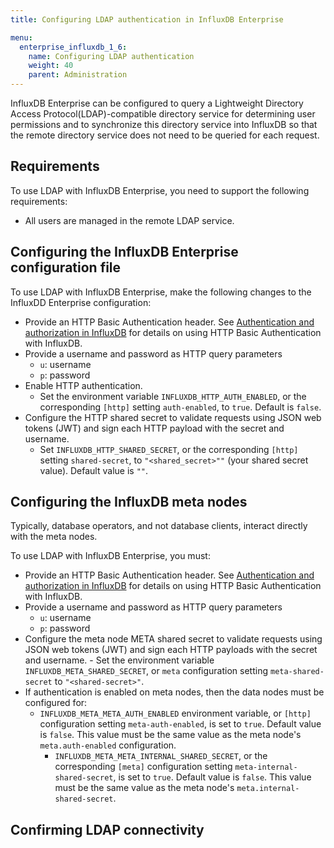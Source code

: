 ```yaml
---
title: Configuring LDAP authentication in InfluxDB Enterprise

menu:
  enterprise_influxdb_1_6:
    name: Configuring LDAP authentication
    weight: 40
    parent: Administration
---
```

InfluxDB Enterprise can be configured to query a Lightweight Directory Access Protocol(LDAP)-compatible directory service for determining user permissions and to synchronize this directory service into InfluxDB so that the remote directory service does not need to be queried for each request.

## Requirements

To use LDAP with InfluxDB Enterprise, you need to support the following requirements:

* All users are managed in the remote LDAP service.



## Configuring the InfluxDB Enterprise configuration file

To use LDAP with InfluxDB Enterprise, make the following changes to the InfluxDD Enterprise configuration:

* Provide an HTTP Basic Authentication header. See [Authentication and authorization in InfluxDB](/influxdb/v1.6/administration/authentication_and_authorization/) for details on using HTTP Basic Authentication with InfluxDB.
* Provide a username and password as HTTP query parameters
  - `u`: username
  - `p`: password
* Enable HTTP authentication.
  - Set the environment variable `INFLUXDB_HTTP_AUTH_ENABLED`, or the corresponding `[http]` setting `auth-enabled`, to `true`. Default is `false`.
* Configure the HTTP shared secret to validate requests using JSON web tokens (JWT) and sign each HTTP payload with the secret and username.
  - Set `INFLUXDB_HTTP_SHARED_SECRET`, or the corresponding `[http]` setting `shared-secret`, to `"<shared_secret>""` (your shared secret value). Default value is `""`.


## Configuring the InfluxDB meta nodes

Typically, database operators, and not database clients, interact directly with the meta nodes.

To use LDAP with InfluxDB Enterprise, you must:

* Provide an HTTP Basic Authentication header. See [Authentication and authorization in InfluxDB](/influxdb/v1.6/administration/authentication_and_authorization/) for details on using HTTP Basic Authentication with InfluxDB.
* Provide a username and password as HTTP query parameters
  - `u`: username
  - `p`: password
* Configure the meta node META shared secret to validate requests using JSON web tokens (JWT) and sign each HTTP payloads with the secret and username.
      - Set the environment variable `INFLUXDB_META_SHARED_SECRET`, or `meta` configuration setting `meta-shared-secret` to `"<shared-secret>"`.
* If authentication is enabled on meta nodes, then the data nodes must be configured for:
    - `INFLUXDB_META_META_AUTH_ENABLED` environment variable, or `[http]` configuration setting `meta-auth-enabled`, is set to `true`. Default value is `false`. This value must be the same value as the meta node's `meta.auth-enabled` configuration.
      - `INFLUXDB_META_META_INTERNAL_SHARED_SECRET`, or the corresponding `[meta]` configuration setting `meta-internal-shared-secret`, is set to `true`. Default value is `false`. This value must be the same value as the meta node's `meta.internal-shared-secret`.

## Confirming LDAP connectivity
